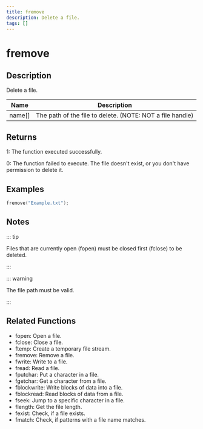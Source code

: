 ```yaml
---
title: fremove
description: Delete a file.
tags: []
---
```


# fremove

## Description

Delete a file.

| Name   | Description                                               |
| ------ | --------------------------------------------------------- |
| name[] | The path of the file to delete. (NOTE: NOT a file handle) |

## Returns

1: The function executed successfully.

0: The function failed to execute. The file doesn't exist, or you don't have permission to delete it.

## Examples

```c
fremove("Example.txt");
```

## Notes

::: tip

Files that are currently open (fopen) must be closed first (fclose) to be deleted.

:::

::: warning

The file path must be valid.

:::

## Related Functions

- fopen: Open a file.
- fclose: Close a file.
- ftemp: Create a temporary file stream.
- fremove: Remove a file.
- fwrite: Write to a file.
- fread: Read a file.
- fputchar: Put a character in a file.
- fgetchar: Get a character from a file.
- fblockwrite: Write blocks of data into a file.
- fblockread: Read blocks of data from a file.
- fseek: Jump to a specific character in a file.
- flength: Get the file length.
- fexist: Check, if a file exists.
- fmatch: Check, if patterns with a file name matches.

